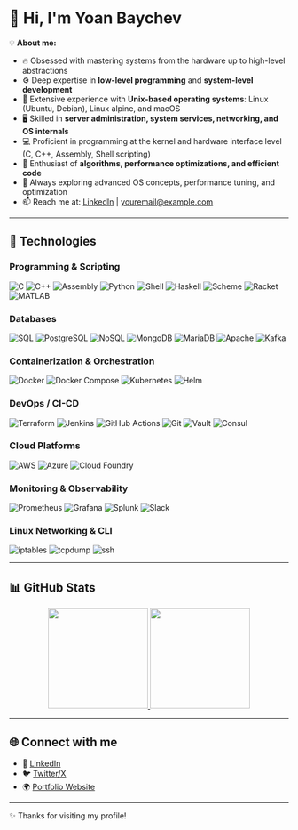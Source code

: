 # 👋 Hi, I'm Yoan Baychev  

💡 **About me:**  
- 🔥 Obsessed with mastering systems from the hardware up to high-level abstractions
- ⚙️ Deep expertise in **low-level programming** and **system-level development**  
- 🐧 Extensive experience with **Unix-based operating systems**: Linux (Ubuntu, Debian), Linux alpine, and macOS  
- 🖥️ Skilled in **server administration, system services, networking, and OS internals**  
- 💻 Proficient in programming at the kernel and hardware interface level (C, C++, Assembly, Shell scripting)  
- 🧠 Enthusiast of **algorithms, performance optimizations, and efficient code**  
- 🌱 Always exploring advanced OS concepts, performance tuning, and optimization  
- 📫 Reach me at: [LinkedIn](https://linkedin.com/in/your-profile) | youremail@example.com

---

## 🧰 Technologies

### Programming & Scripting
![C](https://img.shields.io/badge/-C-00599C?logo=c&logoColor=white)
![C++](https://img.shields.io/badge/-C++-00599C?logo=cplusplus&logoColor=white)
![Assembly](https://img.shields.io/badge/-Assembly-6E4C13?logo=asm&logoColor=white)
![Python](https://img.shields.io/badge/-Python-3776AB?logo=python&logoColor=white)
![Shell](https://img.shields.io/badge/-Shell-4EAA25?logo=gnu-bash&logoColor=white)
![Haskell](https://img.shields.io/badge/-Haskell-5D4F85?logo=haskell&logoColor=white)
![Scheme](https://img.shields.io/badge/-Scheme-EF2D5E?logo=racket&logoColor=white)
![Racket](https://img.shields.io/badge/-Racket-9F1D20?logo=racket&logoColor=white)
![MATLAB](https://img.shields.io/badge/-MATLAB-0076A8?logo=mathworks&logoColor=white)

### Databases
![SQL](https://img.shields.io/badge/-SQL-4479A1?logo=postgresql&logoColor=white)
![PostgreSQL](https://img.shields.io/badge/-PostgreSQL-4479A1?logo=postgresql&logoColor=white)
![NoSQL](https://img.shields.io/badge/-NoSQL-008000?logo=mongodb&logoColor=white)
![MongoDB](https://img.shields.io/badge/-MongoDB-47A248?logo=mongodb&logoColor=white)
![MariaDB](https://img.shields.io/badge/-MariaDB-003545?logo=mariadb&logoColor=white)
![Apache](https://img.shields.io/badge/-Apache-FD4B3B?logo=apache&logoColor=white)
![Kafka](https://img.shields.io/badge/-Kafka-231F20?logo=apachekafka&logoColor=white)

### Containerization & Orchestration
![Docker](https://img.shields.io/badge/-Docker-2496ED?logo=docker&logoColor=white)
![Docker Compose](https://img.shields.io/badge/-Docker%20Compose-2496ED?logo=docker&logoColor=white)
![Kubernetes](https://img.shields.io/badge/-Kubernetes-326CE5?logo=kubernetes&logoColor=white)
![Helm](https://img.shields.io/badge/-Helm-0F52BA?logo=helm&logoColor=white)

### DevOps / CI-CD
![Terraform](https://img.shields.io/badge/-Terraform-7B42BC?logo=terraform&logoColor=white)
![Jenkins](https://img.shields.io/badge/-Jenkins-D24939?logo=jenkins&logoColor=white)
![GitHub Actions](https://img.shields.io/badge/-GitHub%20Actions-2088FF?logo=github-actions&logoColor=white)
![Git](https://img.shields.io/badge/-Git-F05032?logo=git&logoColor=white)
![Vault](https://img.shields.io/badge/-Vault-000000?logo=vault&logoColor=white)
![Consul](https://img.shields.io/badge/-Consul-463DFA?logo=consul&logoColor=white)

### Cloud Platforms
![AWS](https://img.shields.io/badge/-AWS-232F3E?logo=amazon-aws&logoColor=white)
![Azure](https://img.shields.io/badge/-Azure-0089D6?logo=microsoft-azure&logoColor=white)
![Cloud Foundry](https://img.shields.io/badge/-Cloud%20Foundry-FF6F00?logo=cloudfoundry&logoColor=white)

### Monitoring & Observability
![Prometheus](https://img.shields.io/badge/-Prometheus-E6522C?logo=prometheus&logoColor=white)
![Grafana](https://img.shields.io/badge/-Grafana-F46800?logo=grafana&logoColor=white)
![Splunk](https://img.shields.io/badge/-Splunk-00ACED?logo=splunk&logoColor=white)
![Slack](https://img.shields.io/badge/-Slack-4A154B?logo=slack&logoColor=white)

### Linux Networking & CLI
![iptables](https://img.shields.io/badge/-iptables-4EAA25)
![tcpdump](https://img.shields.io/badge/-tcpdump-4EAA25)
![ssh](https://img.shields.io/badge/-SSH-4EAA25)

---

## 📊 GitHub Stats

<p align="center">
  <a href="https://github.com/Slavi15">
    <img height="180em" src="https://github-readme-streak-stats.herokuapp.com/?user=b4ich3v&theme=vue-dark&hide_border=true">
    <img height="180em" src="https://github-readme-stats-eight-theta.vercel.app/api/top-langs/?username=b4ich3v&layout=compact&langs_count=12&theme=vue-dark&hide_border=true"/>
  </a>
</p>

---

## 🌐 Connect with me
- 🔗 [LinkedIn](https://linkedin.com/in/your-profile)  
- 🐦 [Twitter/X](https://twitter.com/your-profile)  
- 🌍 [Portfolio Website](https://your-website.com)  

---
✨ Thanks for visiting my profile!

